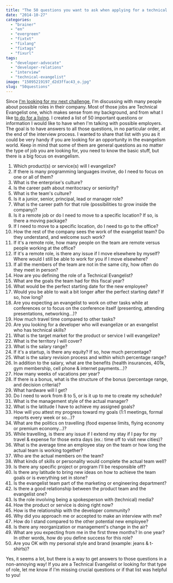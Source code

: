 ```yaml
---
title: "The 50 questions you want to ask when applying for a technical evangelist role"
date: "2014-10-27"
categories: 
  - "brainer"
  - "en"
  - "evergreen"
  - "fixtxt"
  - "fixlang"
  - "fixtags"
  - "fixurl"
tags: 
  - "developer-advocate"
  - "developer-relations"
  - "interview"
  - "technical-evangelist"
image: "15095219197_d2d3ffac43_o.jpg"
slug: "50questions"
---
```


Since [I'm looking for my next challenge](http://fred.dev/im-leaving-mozilla-looking-for-a-new-challenge/ "I’m leaving Mozilla, looking for a new challenge"), I'm discussing with many people about possible roles in their company. Most of those jobs are Technical Evangelist one, which makes sense from my background, and from what I like [to do for a living](https://www.linkedin.com/in/fredericharper "Frédéric Harper's LinkedIn profile"). I created a list of 50 important questions or information I would like to have when I'm talking with possible employers. The goal is to have answers to all those questions, in no particular order, at the end of the interview process. I wanted to share that list with you as it could be very handy if you are looking for an opportunity in the evangelism world. Keep in mind that some of them are general questions as no matter the type of job you are looking for, you need to know the basic stuff, but there is a big focus on evangelism.

1. Which product(s) or service(s) will I evangelize?
2. If there is many programming languages involve, do I need to focus on one or all of them?
3. What is the enterprise's culture?
4. Is the career path about meritocracy or seniority?
5. What is the team's culture?
6. Is it a junior, senior, principal, lead or manager role?
7. What is the career path for that role (possibilities to grow inside the company)?
8. Is it a remote job or do I need to move to a specific location? If so, is there a moving package?
9. If I need to move to a specific location, do I need to go to the office?
10. How the rest of the company sees the work of the evangelist team? Do they understand, and welcome such work?
11. If it's a remote role, how many people on the team are remote versus people working at the office?
12. If it's a remote role, is there any issue if I move elsewhere by myself? Where would I still be able to work for you if I move elsewhere?
13. If all the members of the team are not in the same city, how often do they meet in person?
14. How are you defining the role of a Technical Evangelist?
15. What are the goals the team had for this fiscal year?
16. What would be the perfect starting date for the new employee?
17. Would you be able to wait a bit longer after the perfect starting date? If so, how long?
18. Are you expecting an evangelist to work on other tasks while at conferences or to focus on the conference itself (presenting, attending presentations, networking...)?
19. How much travel time compared to other tasks?
20. Are you looking for a developer who will evangelize or an evangelist who has technical skills?
21. What is the target market for the product or service I will evangelize?
22. What is the territory I will cover?
23. What is the salary range?
24. If it's a startup, is there any equity? If so, how much percentage?
25. What is the salary revision process and within which percentage range?
26. In addition to the salary, what are the benefits (health insurances, 401k, gym membership, cell phone & internet payments...)?
27. How many weeks of vacations per year?
28. If there is a bonus, what is the structure of the bonus (percentage range, and decision criteria)?
29. What hardware will I get?
30. Do I need to work from 8 to 5, or is it up to me to create my schedule?
31. What is the management style of the actual manager?
32. What is the latitude I have to achieve my assigned goals?
33. How will you attest my progress toward my goals (1:1 meetings, formal reports every week or so...)?
34. What are the politics on travelling (food expense limits, flying economy or premium economy...)?
35. While travelling, is there any issue if I extend my stay if I pay for my travel & expense for those extra days (ex.: time off to visit new cities)?
36. What is the average time an employee stay on the team or how long the actual team is working together?
37. Who are the actual members on the team?
38. What kinds of skills or personality would complete the actual team well?
39. Is there any specific project or program I'll be responsible off?
40. Is there any latitude to bring new ideas on how to achieve the team goals or is everything set in stone?
41. Is the evangelist team part of the marketing or engineering department?
42. Is there a good relationship between the product team and the evangelist one?
43. Is the role involving being a spokesperson with (technical) media?
44. How the product or service is doing right now?
45. How is the relationship with the developer community?
46. Why did you approach me or accepted to make an interview with me?
47. How do I stand compared to the other potential new employee?
48. Is there any reorganization or management's change in the air?
49. What are you expecting from me in the first three months? In one year? In other words, how do you define success for this role?
50. Are you OK with my personal style and brand (example: jeans & t-shirts)?

Yes, it seems a lot, but there is a way to get answers to those questions in a non-annoying way! If you are a Technical Evangelist or looking for that type of role, let me know if I'm missing crucial questions or if that list was helpful to you!
